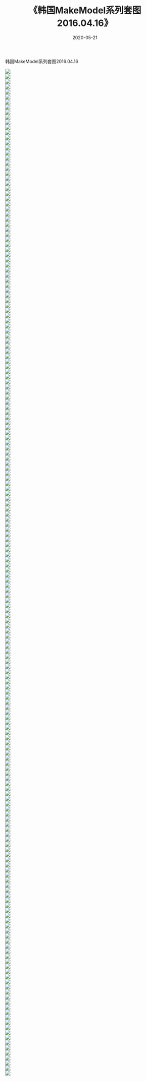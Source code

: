 ﻿---
layout: post
title:  《韩国MakeModel系列套图2016.04.16》
date:   2020-05-21
img: http://imgx.orgx.ga/漏D/网络美图/2020/韩国MakeModel系列套图2016.04.16/000.jpg
categories: [美女, 清纯, 唯美]
---

韩国MakeModel系列套图2016.04.16

  ![](http://imgx.orgx.ga/漏D/网络美图/2020/韩国MakeModel系列套图2016.04.16/001.jpg) <br> ![](http://imgx.orgx.ga/漏D/网络美图/2020/韩国MakeModel系列套图2016.04.16/002.jpg) <br> ![](http://imgx.orgx.ga/漏D/网络美图/2020/韩国MakeModel系列套图2016.04.16/003.jpg) <br> ![](http://imgx.orgx.ga/漏D/网络美图/2020/韩国MakeModel系列套图2016.04.16/004.jpg) <br> ![](http://imgx.orgx.ga/漏D/网络美图/2020/韩国MakeModel系列套图2016.04.16/005.jpg) <br> ![](http://imgx.orgx.ga/漏D/网络美图/2020/韩国MakeModel系列套图2016.04.16/006.jpg) <br> ![](http://imgx.orgx.ga/漏D/网络美图/2020/韩国MakeModel系列套图2016.04.16/007.jpg) <br> ![](http://imgx.orgx.ga/漏D/网络美图/2020/韩国MakeModel系列套图2016.04.16/008.jpg) <br> ![](http://imgx.orgx.ga/漏D/网络美图/2020/韩国MakeModel系列套图2016.04.16/009.jpg) <br> ![](http://imgx.orgx.ga/漏D/网络美图/2020/韩国MakeModel系列套图2016.04.16/010.jpg) <br> ![](http://imgx.orgx.ga/漏D/网络美图/2020/韩国MakeModel系列套图2016.04.16/011.jpg) <br> ![](http://imgx.orgx.ga/漏D/网络美图/2020/韩国MakeModel系列套图2016.04.16/012.jpg) <br> ![](http://imgx.orgx.ga/漏D/网络美图/2020/韩国MakeModel系列套图2016.04.16/013.jpg) <br> ![](http://imgx.orgx.ga/漏D/网络美图/2020/韩国MakeModel系列套图2016.04.16/014.jpg) <br> ![](http://imgx.orgx.ga/漏D/网络美图/2020/韩国MakeModel系列套图2016.04.16/015.jpg) <br> ![](http://imgx.orgx.ga/漏D/网络美图/2020/韩国MakeModel系列套图2016.04.16/016.jpg) <br> ![](http://imgx.orgx.ga/漏D/网络美图/2020/韩国MakeModel系列套图2016.04.16/017.jpg) <br> ![](http://imgx.orgx.ga/漏D/网络美图/2020/韩国MakeModel系列套图2016.04.16/018.jpg) <br> ![](http://imgx.orgx.ga/漏D/网络美图/2020/韩国MakeModel系列套图2016.04.16/019.jpg) <br> ![](http://imgx.orgx.ga/漏D/网络美图/2020/韩国MakeModel系列套图2016.04.16/020.jpg) <br> ![](http://imgx.orgx.ga/漏D/网络美图/2020/韩国MakeModel系列套图2016.04.16/021.jpg) <br> ![](http://imgx.orgx.ga/漏D/网络美图/2020/韩国MakeModel系列套图2016.04.16/022.jpg) <br> ![](http://imgx.orgx.ga/漏D/网络美图/2020/韩国MakeModel系列套图2016.04.16/023.jpg) <br> ![](http://imgx.orgx.ga/漏D/网络美图/2020/韩国MakeModel系列套图2016.04.16/024.jpg) <br> ![](http://imgx.orgx.ga/漏D/网络美图/2020/韩国MakeModel系列套图2016.04.16/025.jpg) <br> ![](http://imgx.orgx.ga/漏D/网络美图/2020/韩国MakeModel系列套图2016.04.16/026.jpg) <br> ![](http://imgx.orgx.ga/漏D/网络美图/2020/韩国MakeModel系列套图2016.04.16/027.jpg) <br> ![](http://imgx.orgx.ga/漏D/网络美图/2020/韩国MakeModel系列套图2016.04.16/028.jpg) <br> ![](http://imgx.orgx.ga/漏D/网络美图/2020/韩国MakeModel系列套图2016.04.16/029.jpg) <br> ![](http://imgx.orgx.ga/漏D/网络美图/2020/韩国MakeModel系列套图2016.04.16/030.jpg) <br> ![](http://imgx.orgx.ga/漏D/网络美图/2020/韩国MakeModel系列套图2016.04.16/031.jpg) <br> ![](http://imgx.orgx.ga/漏D/网络美图/2020/韩国MakeModel系列套图2016.04.16/032.jpg) <br> ![](http://imgx.orgx.ga/漏D/网络美图/2020/韩国MakeModel系列套图2016.04.16/033.jpg) <br> ![](http://imgx.orgx.ga/漏D/网络美图/2020/韩国MakeModel系列套图2016.04.16/034.jpg) <br> ![](http://imgx.orgx.ga/漏D/网络美图/2020/韩国MakeModel系列套图2016.04.16/035.jpg) <br> ![](http://imgx.orgx.ga/漏D/网络美图/2020/韩国MakeModel系列套图2016.04.16/036.jpg) <br> ![](http://imgx.orgx.ga/漏D/网络美图/2020/韩国MakeModel系列套图2016.04.16/037.jpg) <br> ![](http://imgx.orgx.ga/漏D/网络美图/2020/韩国MakeModel系列套图2016.04.16/038.jpg) <br> ![](http://imgx.orgx.ga/漏D/网络美图/2020/韩国MakeModel系列套图2016.04.16/039.jpg) <br> ![](http://imgx.orgx.ga/漏D/网络美图/2020/韩国MakeModel系列套图2016.04.16/040.jpg) <br> ![](http://imgx.orgx.ga/漏D/网络美图/2020/韩国MakeModel系列套图2016.04.16/041.jpg) <br> ![](http://imgx.orgx.ga/漏D/网络美图/2020/韩国MakeModel系列套图2016.04.16/042.jpg) <br> ![](http://imgx.orgx.ga/漏D/网络美图/2020/韩国MakeModel系列套图2016.04.16/043.jpg) <br> ![](http://imgx.orgx.ga/漏D/网络美图/2020/韩国MakeModel系列套图2016.04.16/044.jpg) <br> ![](http://imgx.orgx.ga/漏D/网络美图/2020/韩国MakeModel系列套图2016.04.16/045.jpg) <br> ![](http://imgx.orgx.ga/漏D/网络美图/2020/韩国MakeModel系列套图2016.04.16/046.jpg) <br> ![](http://imgx.orgx.ga/漏D/网络美图/2020/韩国MakeModel系列套图2016.04.16/047.jpg) <br> ![](http://imgx.orgx.ga/漏D/网络美图/2020/韩国MakeModel系列套图2016.04.16/048.jpg) <br> ![](http://imgx.orgx.ga/漏D/网络美图/2020/韩国MakeModel系列套图2016.04.16/049.jpg) <br> ![](http://imgx.orgx.ga/漏D/网络美图/2020/韩国MakeModel系列套图2016.04.16/050.jpg) <br> ![](http://imgx.orgx.ga/漏D/网络美图/2020/韩国MakeModel系列套图2016.04.16/051.jpg) <br> ![](http://imgx.orgx.ga/漏D/网络美图/2020/韩国MakeModel系列套图2016.04.16/052.jpg) <br> ![](http://imgx.orgx.ga/漏D/网络美图/2020/韩国MakeModel系列套图2016.04.16/053.jpg) <br> ![](http://imgx.orgx.ga/漏D/网络美图/2020/韩国MakeModel系列套图2016.04.16/054.jpg) <br> ![](http://imgx.orgx.ga/漏D/网络美图/2020/韩国MakeModel系列套图2016.04.16/055.jpg) <br> ![](http://imgx.orgx.ga/漏D/网络美图/2020/韩国MakeModel系列套图2016.04.16/056.jpg) <br> ![](http://imgx.orgx.ga/漏D/网络美图/2020/韩国MakeModel系列套图2016.04.16/057.jpg) <br> ![](http://imgx.orgx.ga/漏D/网络美图/2020/韩国MakeModel系列套图2016.04.16/058.jpg) <br> ![](http://imgx.orgx.ga/漏D/网络美图/2020/韩国MakeModel系列套图2016.04.16/059.jpg) <br> ![](http://imgx.orgx.ga/漏D/网络美图/2020/韩国MakeModel系列套图2016.04.16/060.jpg) <br> ![](http://imgx.orgx.ga/漏D/网络美图/2020/韩国MakeModel系列套图2016.04.16/061.jpg) <br> ![](http://imgx.orgx.ga/漏D/网络美图/2020/韩国MakeModel系列套图2016.04.16/062.jpg) <br> ![](http://imgx.orgx.ga/漏D/网络美图/2020/韩国MakeModel系列套图2016.04.16/063.jpg) <br> ![](http://imgx.orgx.ga/漏D/网络美图/2020/韩国MakeModel系列套图2016.04.16/064.jpg) <br> ![](http://imgx.orgx.ga/漏D/网络美图/2020/韩国MakeModel系列套图2016.04.16/065.jpg) <br> ![](http://imgx.orgx.ga/漏D/网络美图/2020/韩国MakeModel系列套图2016.04.16/066.jpg) <br> ![](http://imgx.orgx.ga/漏D/网络美图/2020/韩国MakeModel系列套图2016.04.16/067.jpg) <br> ![](http://imgx.orgx.ga/漏D/网络美图/2020/韩国MakeModel系列套图2016.04.16/068.jpg) <br> ![](http://imgx.orgx.ga/漏D/网络美图/2020/韩国MakeModel系列套图2016.04.16/069.jpg) <br> ![](http://imgx.orgx.ga/漏D/网络美图/2020/韩国MakeModel系列套图2016.04.16/070.jpg) <br> ![](http://imgx.orgx.ga/漏D/网络美图/2020/韩国MakeModel系列套图2016.04.16/071.jpg) <br> ![](http://imgx.orgx.ga/漏D/网络美图/2020/韩国MakeModel系列套图2016.04.16/072.jpg) <br> ![](http://imgx.orgx.ga/漏D/网络美图/2020/韩国MakeModel系列套图2016.04.16/073.jpg) <br> ![](http://imgx.orgx.ga/漏D/网络美图/2020/韩国MakeModel系列套图2016.04.16/074.jpg) <br> ![](http://imgx.orgx.ga/漏D/网络美图/2020/韩国MakeModel系列套图2016.04.16/075.jpg) <br> ![](http://imgx.orgx.ga/漏D/网络美图/2020/韩国MakeModel系列套图2016.04.16/076.jpg) <br> ![](http://imgx.orgx.ga/漏D/网络美图/2020/韩国MakeModel系列套图2016.04.16/077.jpg) <br> ![](http://imgx.orgx.ga/漏D/网络美图/2020/韩国MakeModel系列套图2016.04.16/078.jpg) <br> ![](http://imgx.orgx.ga/漏D/网络美图/2020/韩国MakeModel系列套图2016.04.16/079.jpg) <br> ![](http://imgx.orgx.ga/漏D/网络美图/2020/韩国MakeModel系列套图2016.04.16/080.jpg) <br> ![](http://imgx.orgx.ga/漏D/网络美图/2020/韩国MakeModel系列套图2016.04.16/081.jpg) <br> ![](http://imgx.orgx.ga/漏D/网络美图/2020/韩国MakeModel系列套图2016.04.16/082.jpg) <br> ![](http://imgx.orgx.ga/漏D/网络美图/2020/韩国MakeModel系列套图2016.04.16/083.jpg) <br> ![](http://imgx.orgx.ga/漏D/网络美图/2020/韩国MakeModel系列套图2016.04.16/084.jpg) <br> ![](http://imgx.orgx.ga/漏D/网络美图/2020/韩国MakeModel系列套图2016.04.16/085.jpg) <br> ![](http://imgx.orgx.ga/漏D/网络美图/2020/韩国MakeModel系列套图2016.04.16/086.jpg) <br> ![](http://imgx.orgx.ga/漏D/网络美图/2020/韩国MakeModel系列套图2016.04.16/087.jpg) <br> ![](http://imgx.orgx.ga/漏D/网络美图/2020/韩国MakeModel系列套图2016.04.16/088.jpg) <br> ![](http://imgx.orgx.ga/漏D/网络美图/2020/韩国MakeModel系列套图2016.04.16/089.jpg) <br> ![](http://imgx.orgx.ga/漏D/网络美图/2020/韩国MakeModel系列套图2016.04.16/090.jpg) <br> ![](http://imgx.orgx.ga/漏D/网络美图/2020/韩国MakeModel系列套图2016.04.16/091.jpg) <br> ![](http://imgx.orgx.ga/漏D/网络美图/2020/韩国MakeModel系列套图2016.04.16/092.jpg) <br> ![](http://imgx.orgx.ga/漏D/网络美图/2020/韩国MakeModel系列套图2016.04.16/093.jpg) <br> ![](http://imgx.orgx.ga/漏D/网络美图/2020/韩国MakeModel系列套图2016.04.16/094.jpg) <br> ![](http://imgx.orgx.ga/漏D/网络美图/2020/韩国MakeModel系列套图2016.04.16/095.jpg) <br> ![](http://imgx.orgx.ga/漏D/网络美图/2020/韩国MakeModel系列套图2016.04.16/096.jpg) <br> ![](http://imgx.orgx.ga/漏D/网络美图/2020/韩国MakeModel系列套图2016.04.16/097.jpg) <br> ![](http://imgx.orgx.ga/漏D/网络美图/2020/韩国MakeModel系列套图2016.04.16/098.jpg) <br> ![](http://imgx.orgx.ga/漏D/网络美图/2020/韩国MakeModel系列套图2016.04.16/099.jpg) <br> ![](http://imgx.orgx.ga/漏D/网络美图/2020/韩国MakeModel系列套图2016.04.16/100.jpg) <br> ![](http://imgx.orgx.ga/漏D/网络美图/2020/韩国MakeModel系列套图2016.04.16/101.jpg) <br> ![](http://imgx.orgx.ga/漏D/网络美图/2020/韩国MakeModel系列套图2016.04.16/102.jpg) <br> ![](http://imgx.orgx.ga/漏D/网络美图/2020/韩国MakeModel系列套图2016.04.16/103.jpg) <br> ![](http://imgx.orgx.ga/漏D/网络美图/2020/韩国MakeModel系列套图2016.04.16/104.jpg) <br> ![](http://imgx.orgx.ga/漏D/网络美图/2020/韩国MakeModel系列套图2016.04.16/105.jpg) <br> ![](http://imgx.orgx.ga/漏D/网络美图/2020/韩国MakeModel系列套图2016.04.16/106.jpg) <br> ![](http://imgx.orgx.ga/漏D/网络美图/2020/韩国MakeModel系列套图2016.04.16/107.jpg) <br> ![](http://imgx.orgx.ga/漏D/网络美图/2020/韩国MakeModel系列套图2016.04.16/108.jpg) <br> ![](http://imgx.orgx.ga/漏D/网络美图/2020/韩国MakeModel系列套图2016.04.16/109.jpg) <br> ![](http://imgx.orgx.ga/漏D/网络美图/2020/韩国MakeModel系列套图2016.04.16/110.jpg) <br> ![](http://imgx.orgx.ga/漏D/网络美图/2020/韩国MakeModel系列套图2016.04.16/111.jpg) <br> ![](http://imgx.orgx.ga/漏D/网络美图/2020/韩国MakeModel系列套图2016.04.16/112.jpg) <br> ![](http://imgx.orgx.ga/漏D/网络美图/2020/韩国MakeModel系列套图2016.04.16/113.jpg) <br> ![](http://imgx.orgx.ga/漏D/网络美图/2020/韩国MakeModel系列套图2016.04.16/114.jpg) <br> ![](http://imgx.orgx.ga/漏D/网络美图/2020/韩国MakeModel系列套图2016.04.16/115.jpg) <br> ![](http://imgx.orgx.ga/漏D/网络美图/2020/韩国MakeModel系列套图2016.04.16/116.jpg) <br> ![](http://imgx.orgx.ga/漏D/网络美图/2020/韩国MakeModel系列套图2016.04.16/117.jpg) <br> ![](http://imgx.orgx.ga/漏D/网络美图/2020/韩国MakeModel系列套图2016.04.16/118.jpg) <br> ![](http://imgx.orgx.ga/漏D/网络美图/2020/韩国MakeModel系列套图2016.04.16/119.jpg) <br> ![](http://imgx.orgx.ga/漏D/网络美图/2020/韩国MakeModel系列套图2016.04.16/120.jpg) <br> ![](http://imgx.orgx.ga/漏D/网络美图/2020/韩国MakeModel系列套图2016.04.16/121.jpg) <br> ![](http://imgx.orgx.ga/漏D/网络美图/2020/韩国MakeModel系列套图2016.04.16/122.jpg) <br> ![](http://imgx.orgx.ga/漏D/网络美图/2020/韩国MakeModel系列套图2016.04.16/123.jpg) <br> ![](http://imgx.orgx.ga/漏D/网络美图/2020/韩国MakeModel系列套图2016.04.16/124.jpg) <br> ![](http://imgx.orgx.ga/漏D/网络美图/2020/韩国MakeModel系列套图2016.04.16/125.jpg) <br> ![](http://imgx.orgx.ga/漏D/网络美图/2020/韩国MakeModel系列套图2016.04.16/126.jpg) <br> ![](http://imgx.orgx.ga/漏D/网络美图/2020/韩国MakeModel系列套图2016.04.16/127.jpg) <br> ![](http://imgx.orgx.ga/漏D/网络美图/2020/韩国MakeModel系列套图2016.04.16/128.jpg) <br> ![](http://imgx.orgx.ga/漏D/网络美图/2020/韩国MakeModel系列套图2016.04.16/129.jpg) <br> ![](http://imgx.orgx.ga/漏D/网络美图/2020/韩国MakeModel系列套图2016.04.16/130.jpg) <br> ![](http://imgx.orgx.ga/漏D/网络美图/2020/韩国MakeModel系列套图2016.04.16/131.jpg) <br> ![](http://imgx.orgx.ga/漏D/网络美图/2020/韩国MakeModel系列套图2016.04.16/132.jpg) <br> ![](http://imgx.orgx.ga/漏D/网络美图/2020/韩国MakeModel系列套图2016.04.16/133.jpg) <br> ![](http://imgx.orgx.ga/漏D/网络美图/2020/韩国MakeModel系列套图2016.04.16/134.jpg) <br> ![](http://imgx.orgx.ga/漏D/网络美图/2020/韩国MakeModel系列套图2016.04.16/135.jpg) <br> ![](http://imgx.orgx.ga/漏D/网络美图/2020/韩国MakeModel系列套图2016.04.16/136.jpg) <br> ![](http://imgx.orgx.ga/漏D/网络美图/2020/韩国MakeModel系列套图2016.04.16/137.jpg) <br> ![](http://imgx.orgx.ga/漏D/网络美图/2020/韩国MakeModel系列套图2016.04.16/138.jpg) <br> ![](http://imgx.orgx.ga/漏D/网络美图/2020/韩国MakeModel系列套图2016.04.16/139.jpg) <br> ![](http://imgx.orgx.ga/漏D/网络美图/2020/韩国MakeModel系列套图2016.04.16/140.jpg) <br> ![](http://imgx.orgx.ga/漏D/网络美图/2020/韩国MakeModel系列套图2016.04.16/141.jpg) <br> ![](http://imgx.orgx.ga/漏D/网络美图/2020/韩国MakeModel系列套图2016.04.16/142.jpg) <br> ![](http://imgx.orgx.ga/漏D/网络美图/2020/韩国MakeModel系列套图2016.04.16/143.jpg) <br> ![](http://imgx.orgx.ga/漏D/网络美图/2020/韩国MakeModel系列套图2016.04.16/144.jpg) <br> ![](http://imgx.orgx.ga/漏D/网络美图/2020/韩国MakeModel系列套图2016.04.16/145.jpg) <br> ![](http://imgx.orgx.ga/漏D/网络美图/2020/韩国MakeModel系列套图2016.04.16/146.jpg) <br> ![](http://imgx.orgx.ga/漏D/网络美图/2020/韩国MakeModel系列套图2016.04.16/147.jpg) <br> ![](http://imgx.orgx.ga/漏D/网络美图/2020/韩国MakeModel系列套图2016.04.16/148.jpg) <br> ![](http://imgx.orgx.ga/漏D/网络美图/2020/韩国MakeModel系列套图2016.04.16/149.jpg) <br> ![](http://imgx.orgx.ga/漏D/网络美图/2020/韩国MakeModel系列套图2016.04.16/150.jpg) <br> ![](http://imgx.orgx.ga/漏D/网络美图/2020/韩国MakeModel系列套图2016.04.16/151.jpg) <br> ![](http://imgx.orgx.ga/漏D/网络美图/2020/韩国MakeModel系列套图2016.04.16/152.jpg) <br> ![](http://imgx.orgx.ga/漏D/网络美图/2020/韩国MakeModel系列套图2016.04.16/153.jpg) <br> ![](http://imgx.orgx.ga/漏D/网络美图/2020/韩国MakeModel系列套图2016.04.16/154.jpg) <br> ![](http://imgx.orgx.ga/漏D/网络美图/2020/韩国MakeModel系列套图2016.04.16/155.jpg) <br> ![](http://imgx.orgx.ga/漏D/网络美图/2020/韩国MakeModel系列套图2016.04.16/156.jpg) <br> ![](http://imgx.orgx.ga/漏D/网络美图/2020/韩国MakeModel系列套图2016.04.16/157.jpg) <br> ![](http://imgx.orgx.ga/漏D/网络美图/2020/韩国MakeModel系列套图2016.04.16/158.jpg) <br> ![](http://imgx.orgx.ga/漏D/网络美图/2020/韩国MakeModel系列套图2016.04.16/159.jpg) <br> ![](http://imgx.orgx.ga/漏D/网络美图/2020/韩国MakeModel系列套图2016.04.16/160.jpg) <br> ![](http://imgx.orgx.ga/漏D/网络美图/2020/韩国MakeModel系列套图2016.04.16/161.jpg) <br> ![](http://imgx.orgx.ga/漏D/网络美图/2020/韩国MakeModel系列套图2016.04.16/162.jpg) <br> ![](http://imgx.orgx.ga/漏D/网络美图/2020/韩国MakeModel系列套图2016.04.16/163.jpg) <br> ![](http://imgx.orgx.ga/漏D/网络美图/2020/韩国MakeModel系列套图2016.04.16/164.jpg) <br> ![](http://imgx.orgx.ga/漏D/网络美图/2020/韩国MakeModel系列套图2016.04.16/165.jpg) <br> ![](http://imgx.orgx.ga/漏D/网络美图/2020/韩国MakeModel系列套图2016.04.16/166.jpg) <br> ![](http://imgx.orgx.ga/漏D/网络美图/2020/韩国MakeModel系列套图2016.04.16/167.jpg) <br> ![](http://imgx.orgx.ga/漏D/网络美图/2020/韩国MakeModel系列套图2016.04.16/168.jpg) <br> ![](http://imgx.orgx.ga/漏D/网络美图/2020/韩国MakeModel系列套图2016.04.16/169.jpg) <br> ![](http://imgx.orgx.ga/漏D/网络美图/2020/韩国MakeModel系列套图2016.04.16/170.jpg) <br> ![](http://imgx.orgx.ga/漏D/网络美图/2020/韩国MakeModel系列套图2016.04.16/171.jpg) <br> ![](http://imgx.orgx.ga/漏D/网络美图/2020/韩国MakeModel系列套图2016.04.16/172.jpg) <br> ![](http://imgx.orgx.ga/漏D/网络美图/2020/韩国MakeModel系列套图2016.04.16/173.jpg) <br> ![](http://imgx.orgx.ga/漏D/网络美图/2020/韩国MakeModel系列套图2016.04.16/174.jpg) <br> ![](http://imgx.orgx.ga/漏D/网络美图/2020/韩国MakeModel系列套图2016.04.16/175.jpg) <br> ![](http://imgx.orgx.ga/漏D/网络美图/2020/韩国MakeModel系列套图2016.04.16/176.jpg) <br> ![](http://imgx.orgx.ga/漏D/网络美图/2020/韩国MakeModel系列套图2016.04.16/177.jpg) <br> ![](http://imgx.orgx.ga/漏D/网络美图/2020/韩国MakeModel系列套图2016.04.16/178.jpg) <br> ![](http://imgx.orgx.ga/漏D/网络美图/2020/韩国MakeModel系列套图2016.04.16/179.jpg) <br> ![](http://imgx.orgx.ga/漏D/网络美图/2020/韩国MakeModel系列套图2016.04.16/180.jpg) <br> ![](http://imgx.orgx.ga/漏D/网络美图/2020/韩国MakeModel系列套图2016.04.16/181.jpg) <br> ![](http://imgx.orgx.ga/漏D/网络美图/2020/韩国MakeModel系列套图2016.04.16/182.jpg) <br> ![](http://imgx.orgx.ga/漏D/网络美图/2020/韩国MakeModel系列套图2016.04.16/183.jpg) <br> ![](http://imgx.orgx.ga/漏D/网络美图/2020/韩国MakeModel系列套图2016.04.16/184.jpg) <br> ![](http://imgx.orgx.ga/漏D/网络美图/2020/韩国MakeModel系列套图2016.04.16/185.jpg) <br> ![](http://imgx.orgx.ga/漏D/网络美图/2020/韩国MakeModel系列套图2016.04.16/186.jpg) <br> ![](http://imgx.orgx.ga/漏D/网络美图/2020/韩国MakeModel系列套图2016.04.16/187.jpg) <br> ![](http://imgx.orgx.ga/漏D/网络美图/2020/韩国MakeModel系列套图2016.04.16/188.jpg) <br> ![](http://imgx.orgx.ga/漏D/网络美图/2020/韩国MakeModel系列套图2016.04.16/189.jpg) <br> ![](http://imgx.orgx.ga/漏D/网络美图/2020/韩国MakeModel系列套图2016.04.16/190.jpg) <br> ![](http://imgx.orgx.ga/漏D/网络美图/2020/韩国MakeModel系列套图2016.04.16/191.jpg) <br> ![](http://imgx.orgx.ga/漏D/网络美图/2020/韩国MakeModel系列套图2016.04.16/192.jpg) <br> ![](http://imgx.orgx.ga/漏D/网络美图/2020/韩国MakeModel系列套图2016.04.16/193.jpg) <br> ![](http://imgx.orgx.ga/漏D/网络美图/2020/韩国MakeModel系列套图2016.04.16/194.jpg) <br> ![](http://imgx.orgx.ga/漏D/网络美图/2020/韩国MakeModel系列套图2016.04.16/195.jpg) <br> ![](http://imgx.orgx.ga/漏D/网络美图/2020/韩国MakeModel系列套图2016.04.16/196.jpg) <br> ![](http://imgx.orgx.ga/漏D/网络美图/2020/韩国MakeModel系列套图2016.04.16/197.jpg) <br> ![](http://imgx.orgx.ga/漏D/网络美图/2020/韩国MakeModel系列套图2016.04.16/198.jpg) <br>